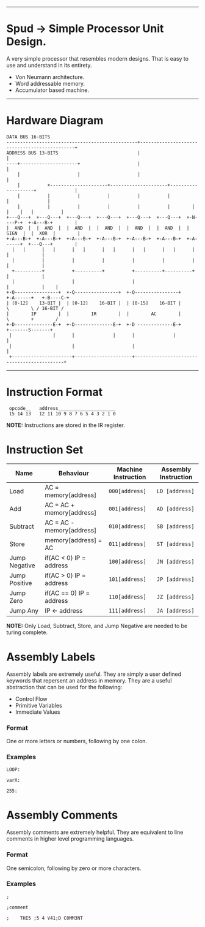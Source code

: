 --------

# Spud -> Simple Processor Unit Design.

A very simple processor that resembles modern designs. That is easy to use and understand in its entirety.
 - Von Neumann architecture.
 - Word addressable memory.
 - Accumulator based machine.

--------

# Hardware Diagram

```
DATA BUS 16-BITS
------------------------------------------------+----------------------------------------------+
ADDRESS BUS 13-BITS                             |                                              |
----+---------------------+                     |                                              |
    |                     |                     |                                              |
    |          +---------------------+---------------------+--------------------+              |
    |          |          |          |          |          |                    |              |
    |          |          |          |          |          |        |      |    |   |          |
+---Q---+  +---Q---+  +---Q---+  +---Q---+  +---Q---+  +---Q---+  +-N----P-+  +-A---B-+        |
|  AND  |  |  AND  |  |  AND  |  |  AND  |  |  AND  |  |  AND  |  |  SIGN  |  |  XOR  |        |
+-A---B-+  +-A---B-+  +-A---B-+  +-A---B-+  +-A---B-+  +-A---B-+  +-A------+  +---Q---+        |
  |   |      |   |      |   |      |   |      |   |      |   |      |             |            |
  |          |          |          |          |          |          |             |            |
  +----------+          +----------+          +----------+----------+             |            |
  |                     |                     |                                   |            |    |
+-Q----------------+  +-Q----------------+  +-Q----------------+                +-A------+   +-B----C-+
| [0-12]    13-BIT |  | [0-12]    16-BIT |  | [0-15]    16-BIT |                 \        \ / 16-BIT /
|        IP        |  |        IR        |  |        AC        |                  \        +        /
+-D--------------E-+  +-D--------------E-+  +-D -------------E-+                   +-------S-------+
 |               |      |              |      |              |                             |
 |                      |                     |                                            |
 +----------------------+---------------------+--------------------------------------------+
```

--------

# Instruction Format

```
 opcode__   address_____________________ 
 15 14 13   12 11 10 9 8 7 6 5 4 3 2 1 0
```

**NOTE:** Instructions are stored in the IR register.

# Instruction Set

Name         |Behaviour                |Machine Instruction|Assembly Instruction  
-------------|-------------------------|-------------------|--------------------
Load         |AC = memory[address]     |```000[address]``` |```LD [address]```
Add          |AC = AC + memory[address]|```001[address]``` |```AD [address]```
Subtract     |AC = AC - memory[address]|```010[address]``` |```SB [address]```
Store        |memory[address] = AC     |```011[address]``` |```ST [address]```
Jump Negative|if(AC < 0) IP = address  |```100[address]``` |```JN [address]```
Jump Positive|if(AC > 0) IP = address  |```101[address]``` |```JP [address]```
Jump Zero    |if(AC == 0) IP = address |```110[address]``` |```JZ [address]```
Jump Any     |IP <- address            |```111[address]``` |```JA [address]```

**NOTE:** Only Load, Subtract, Store, and Jump Negative are needed to be turing complete.

# Assembly Labels

Assembly labels are extremely useful. They are simply a user defined keywords that repersent an address in memory.
They are a useful abstraction that can be used for the following:
+ Control Flow
+ Primitive Variables
+ Immediate Values

### Format

One or more letters or numbers, following by one colon.

### Examples

```
LOOP:
```
```
varX:
```
```
255:
```

# Assembly Comments



Assembly comments are extremely helpful. They are equivalent to line comments in higher level programming languages.

### Format

One semicolon, following by zero or more characters.

### Examples
```
;
```
```
;comment
```
```
;    THI5 ;5 4 V41;D C0MM3NT
```
